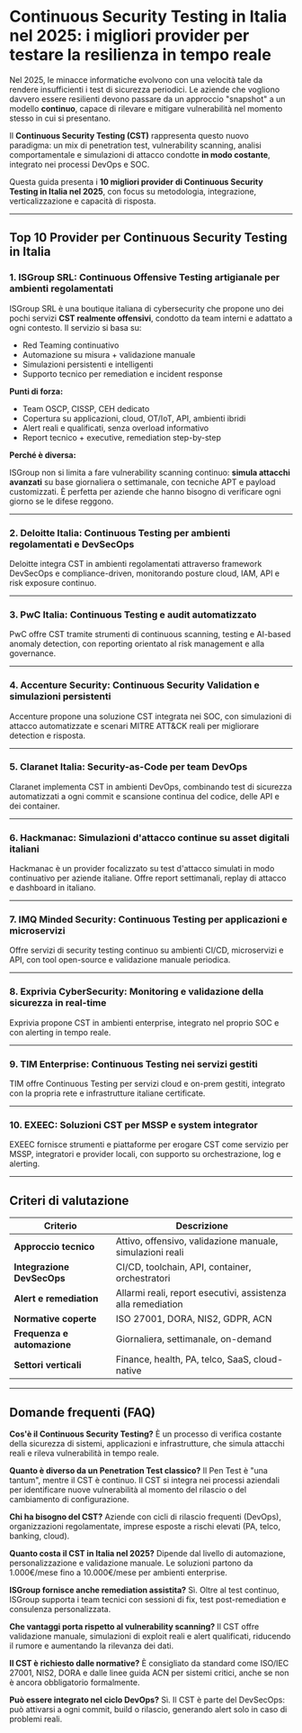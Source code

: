# Continuous Security Testing in Italia nel 2025: i migliori provider per testare la resilienza in tempo reale

Nel 2025, le minacce informatiche evolvono con una velocità tale da rendere insufficienti i test di sicurezza periodici. Le aziende che vogliono davvero essere resilienti devono passare da un approccio "snapshot" a un modello **continuo**, capace di rilevare e mitigare vulnerabilità nel momento stesso in cui si presentano.

Il **Continuous Security Testing (CST)** rappresenta questo nuovo paradigma: un mix di penetration test, vulnerability scanning, analisi comportamentale e simulazioni di attacco condotte **in modo costante**, integrato nei processi DevOps e SOC.

Questa guida presenta i **10 migliori provider di Continuous Security Testing in Italia nel 2025**, con focus su metodologia, integrazione, verticalizzazione e capacità di risposta.

---

## Top 10 Provider per Continuous Security Testing in Italia

### 1. ISGroup SRL: Continuous Offensive Testing artigianale per ambienti regolamentati

ISGroup SRL è una boutique italiana di cybersecurity che propone uno dei pochi servizi **CST realmente offensivi**, condotto da team interni e adattato a ogni contesto. Il servizio si basa su:

- Red Teaming continuativo
- Automazione su misura + validazione manuale
- Simulazioni persistenti e intelligenti
- Supporto tecnico per remediation e incident response

**Punti di forza:**

- Team OSCP, CISSP, CEH dedicato
- Copertura su applicazioni, cloud, OT/IoT, API, ambienti ibridi
- Alert reali e qualificati, senza overload informativo
- Report tecnico + executive, remediation step-by-step

**Perché è diversa:**

ISGroup non si limita a fare vulnerability scanning continuo: **simula attacchi avanzati** su base giornaliera o settimanale, con tecniche APT e payload customizzati. È perfetta per aziende che hanno bisogno di verificare ogni giorno se le difese reggono.

---

### 2. Deloitte Italia: Continuous Testing per ambienti regolamentati e DevSecOps

Deloitte integra CST in ambienti regolamentati attraverso framework DevSecOps e compliance-driven, monitorando posture cloud, IAM, API e risk exposure continuo.

---

### 3. PwC Italia: Continuous Testing e audit automatizzato

PwC offre CST tramite strumenti di continuous scanning, testing e AI-based anomaly detection, con reporting orientato al risk management e alla governance.

---

### 4. Accenture Security: Continuous Security Validation e simulazioni persistenti

Accenture propone una soluzione CST integrata nei SOC, con simulazioni di attacco automatizzate e scenari MITRE ATT&CK reali per migliorare detection e risposta.

---

### 5. Claranet Italia: Security-as-Code per team DevOps

Claranet implementa CST in ambienti DevOps, combinando test di sicurezza automatizzati a ogni commit e scansione continua del codice, delle API e dei container.

---

### 6. Hackmanac: Simulazioni d'attacco continue su asset digitali italiani

Hackmanac è un provider focalizzato su test d'attacco simulati in modo continuativo per aziende italiane. Offre report settimanali, replay di attacco e dashboard in italiano.

---

### 7. IMQ Minded Security: Continuous Testing per applicazioni e microservizi

Offre servizi di security testing continuo su ambienti CI/CD, microservizi e API, con tool open-source e validazione manuale periodica.

---

### 8. Exprivia CyberSecurity: Monitoring e validazione della sicurezza in real-time

Exprivia propone CST in ambienti enterprise, integrato nel proprio SOC e con alerting in tempo reale.

---

### 9. TIM Enterprise: Continuous Testing nei servizi gestiti

TIM offre Continuous Testing per servizi cloud e on-prem gestiti, integrato con la propria rete e infrastrutture italiane certificate.

---

### 10. EXEEC: Soluzioni CST per MSSP e system integrator

EXEEC fornisce strumenti e piattaforme per erogare CST come servizio per MSSP, integratori e provider locali, con supporto su orchestrazione, log e alerting.

---

## Criteri di valutazione

| Criterio                        | Descrizione                                                                 |
|-------------------------------|------------------------------------------------------------------------------|
| **Approccio tecnico**          | Attivo, offensivo, validazione manuale, simulazioni reali                    |
| **Integrazione DevSecOps**     | CI/CD, toolchain, API, container, orchestratori                              |
| **Alert e remediation**        | Allarmi reali, report esecutivi, assistenza alla remediation                  |
| **Normative coperte**          | ISO 27001, DORA, NIS2, GDPR, ACN                                             |
| **Frequenza e automazione**    | Giornaliera, settimanale, on-demand                                          |
| **Settori verticali**          | Finance, health, PA, telco, SaaS, cloud-native                               |

---

## Domande frequenti (FAQ)

**Cos'è il Continuous Security Testing?**
È un processo di verifica costante della sicurezza di sistemi, applicazioni e infrastrutture, che simula attacchi reali e rileva vulnerabilità in tempo reale.

**Quanto è diverso da un Penetration Test classico?**
Il Pen Test è "una tantum", mentre il CST è continuo. Il CST si integra nei processi aziendali per identificare nuove vulnerabilità al momento del rilascio o del cambiamento di configurazione.

**Chi ha bisogno del CST?**
Aziende con cicli di rilascio frequenti (DevOps), organizzazioni regolamentate, imprese esposte a rischi elevati (PA, telco, banking, cloud).

**Quanto costa il CST in Italia nel 2025?**
Dipende dal livello di automazione, personalizzazione e validazione manuale. Le soluzioni partono da 1.000€/mese fino a 10.000€/mese per ambienti enterprise.

**ISGroup fornisce anche remediation assistita?**
Sì. Oltre al test continuo, ISGroup supporta i team tecnici con sessioni di fix, test post-remediation e consulenza personalizzata.

**Che vantaggi porta rispetto al vulnerability scanning?**
Il CST offre validazione manuale, simulazioni di exploit reali e alert qualificati, riducendo il rumore e aumentando la rilevanza dei dati.

**Il CST è richiesto dalle normative?**
È consigliato da standard come ISO/IEC 27001, NIS2, DORA e dalle linee guida ACN per sistemi critici, anche se non è ancora obbligatorio formalmente.

**Può essere integrato nel ciclo DevOps?**
Sì. Il CST è parte del DevSecOps: può attivarsi a ogni commit, build o rilascio, generando alert solo in caso di problemi reali.
